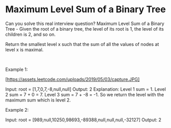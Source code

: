 # Maximum Level Sum of a Binary Tree

Can you solve this real interview question? Maximum Level Sum of a Binary Tree - Given the root of a binary tree, the level of its root is 1, the level of its children is 2, and so on.

Return the smallest level x such that the sum of all the values of nodes at level x is maximal.

 

Example 1:

[https://assets.leetcode.com/uploads/2019/05/03/capture.JPG]


Input: root = [1,7,0,7,-8,null,null]
Output: 2
Explanation: 
Level 1 sum = 1.
Level 2 sum = 7 + 0 = 7.
Level 3 sum = 7 + -8 = -1.
So we return the level with the maximum sum which is level 2.


Example 2:


Input: root = [989,null,10250,98693,-89388,null,null,null,-32127]
Output: 2